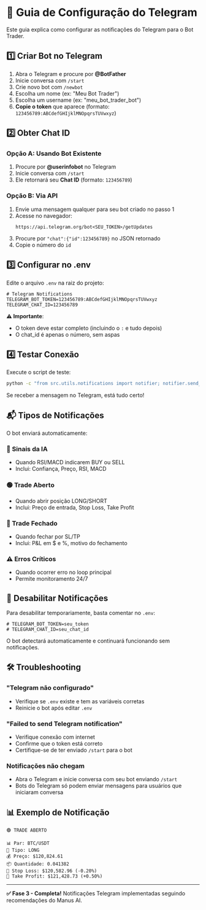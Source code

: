 # 📱 Guia de Configuração do Telegram

Este guia explica como configurar as notificações do Telegram para o Bot Trader.

## 1️⃣ Criar Bot no Telegram

1. Abra o Telegram e procure por **@BotFather**
2. Inicie conversa com `/start`
3. Crie novo bot com `/newbot`
4. Escolha um nome (ex: "Meu Bot Trader")
5. Escolha um username (ex: "meu_bot_trader_bot")
6. **Copie o token** que aparece (formato: `123456789:ABCdefGHIjklMNOpqrsTUVwxyz`)

## 2️⃣ Obter Chat ID

### Opção A: Usando Bot Existente
1. Procure por **@userinfobot** no Telegram
2. Inicie conversa com `/start`
3. Ele retornará seu **Chat ID** (formato: `123456789`)

### Opção B: Via API
1. Envie uma mensagem qualquer para seu bot criado no passo 1
2. Acesse no navegador:
   ```
   https://api.telegram.org/bot<SEU_TOKEN>/getUpdates
   ```
3. Procure por `"chat":{"id":123456789}` no JSON retornado
4. Copie o número do `id`

## 3️⃣ Configurar no .env

Edite o arquivo `.env` na raiz do projeto:

```env
# Telegram Notifications
TELEGRAM_BOT_TOKEN=123456789:ABCdefGHIjklMNOpqrsTUVwxyz
TELEGRAM_CHAT_ID=123456789
```

**⚠️ Importante**:
- O token deve estar completo (incluindo o `:` e tudo depois)
- O chat_id é apenas o número, sem aspas

## 4️⃣ Testar Conexão

Execute o script de teste:

```bash
python -c "from src.utils.notifications import notifier; notifier.send_message('✅ Telegram configurado com sucesso!')"
```

Se receber a mensagem no Telegram, está tudo certo!

## 📬 Tipos de Notificações

O bot enviará automaticamente:

### 🔵 Sinais da IA
- Quando RSI/MACD indicarem BUY ou SELL
- Inclui: Confiança, Preço, RSI, MACD

### 🟢 Trade Aberto
- Quando abrir posição LONG/SHORT
- Inclui: Preço de entrada, Stop Loss, Take Profit

### 🔴 Trade Fechado
- Quando fechar por SL/TP
- Inclui: P&L em $ e %, motivo do fechamento

### ⚠️ Erros Críticos
- Quando ocorrer erro no loop principal
- Permite monitoramento 24/7

## 🔕 Desabilitar Notificações

Para desabilitar temporariamente, basta comentar no `.env`:

```env
# TELEGRAM_BOT_TOKEN=seu_token
# TELEGRAM_CHAT_ID=seu_chat_id
```

O bot detectará automaticamente e continuará funcionando sem notificações.

## 🛠️ Troubleshooting

### "Telegram não configurado"
- Verifique se `.env` existe e tem as variáveis corretas
- Reinicie o bot após editar `.env`

### "Failed to send Telegram notification"
- Verifique conexão com internet
- Confirme que o token está correto
- Certifique-se de ter enviado `/start` para o bot

### Notificações não chegam
- Abra o Telegram e inicie conversa com seu bot enviando `/start`
- Bots do Telegram só podem enviar mensagens para usuários que iniciaram conversa

## 📊 Exemplo de Notificação

```
🟢 TRADE ABERTO

📊 Par: BTC/USDT
🔵 Tipo: LONG
💰 Preço: $120,824.61
📦 Quantidade: 0.041382
🛑 Stop Loss: $120,582.96 (-0.20%)
🎯 Take Profit: $121,428.73 (+0.50%)
```

---

**✅ Fase 3 - Completa!**
Notificações Telegram implementadas seguindo recomendações do Manus AI.
